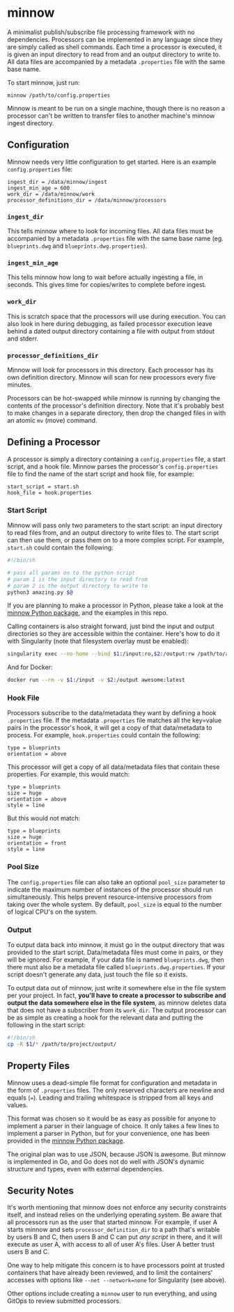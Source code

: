 # minnow

A minimalist publish/subscribe file processing framework with no dependencies.  Processors can be implemented in any language since they are simply called as shell commands.  Each time a processor is executed, it is given an input directory to read from and an output directory to write to.  All data files are accompanied by a metadata `.properties` file with the same base name.

To start minnow, just run:

`minnow /path/to/config.properties`

Minnow is meant to be run on a single machine, though there is no reason a processor can't be written to transfer files to another machine's minnow ingest directory.

## Configuration
Minnow needs very little configuration to get started.  Here is an example `config.properties` file:

```
ingest_dir = /data/minnow/ingest
ingest_min_age = 600
work_dir = /data/minnow/work
processor_definitions_dir = /data/minnow/processors
```

### `ingest_dir`
This tells minnow where to look for incoming files.  All data files must be accompanied by a metadata `.properties` file with the same base name (eg. `blueprints.dwg` and `blueprints.dwg.properties`).

### `ingest_min_age`
This tells minnow how long to wait before actually ingesting a file, in seconds.  This gives time for copies/writes to complete before ingest.

### `work_dir`
This is scratch space that the processors will use during execution.  You can also look in here during debugging, as failed processor execution leave behind a dated output directory containing a file with output from stdout and stderr.

### `processor_definitions_dir`
Minnow will look for processors in this directory.  Each processor has its own definition directory.  Minnow will scan for new processors every five minutes.

Processors can be hot-swapped while minnow is running by changing the contents of the processor's definition directory.  Note that it's probably best to make changes in a separate directory, then drop the changed files in with an atomic `mv` (move) command.

## Defining a Processor
A processor is simply a directory containing a `config.properties` file, a start script, and a hook file.  Minnow parses the processor's `config.properties` file to find the name of the start script and hook file, for example:

```
start_script = start.sh
hook_file = hook.properties
```

### Start Script
Minnow will pass only two parameters to the start script: an input directory to read files from, and an output directory to write files to.  The start script can then use them, or pass them on to a more complex script.  For example, `start.sh` could contain the following:

```sh
#!/bin/sh

# pass all params on to the python script
# param 1 is the input directory to read from
# param 2 is the output directory to write to
python3 amazing.py $@
```

If you are planning to make a processor in Python, please take a look at the [minnow Python package](https://pypi.org/project/minnow/), and the examples in this repo.

Calling containers is also straight forward, just bind the input and output directories so they are accessible within the container.  Here's how to do it with Singularity (note that filesystem overlay must be enabled):

```sh
singularity exec --no-home --bind $1:/input:ro,$2:/output:rw /path/to/awesome.sif
```

And for Docker:

```sh
docker run --rm -v $1:/input -v $2:/output awesome:latest
```

### Hook File
Processors subscribe to the data/metadata they want by defining a hook `.properties` file.  If the metadata `.properties` file matches all the key=value pairs in the processor's hook, it will get a copy of that data/metadata to process.  For example, `hook.properties` could contain the following:

```
type = blueprints
orientation = above
```

This processor will get a copy of all data/metadata files that contain these properties.  For example, this would match:

```
type = blueprints
size = huge
orientation = above
style = line
```

But this would not match:

```
type = blueprints
size = huge
orientation = front
style = line
```

### Pool Size
The `config.properties` file can also take an optional `pool_size` parameter to indicate the maximum number of instances of the processor should run simultaneously.  This helps prevent resource-intensive processors from taking over the whole system.  By default, `pool_size` is equal to the number of logical CPU's on the system.

### Output
To output data back into minnow, it must go in the output directory that was provided to the start script.  Data/metadata files must come in pairs, or they will be ignored.  For example, if your data file is named `blueprints.dwg`, then there must also be a metadata file called `blueprints.dwg.properties`.  If your script doesn't generate any data, just touch the file so it exists.

To output data out of minnow, just write it somewhere else in the file system per your project.  In fact, **you'll have to create a processor to subscribe and output the data somewhere else in the file system**, as minnow deletes data that does not have a subscriber from its `work_dir`.  The output processor can be as simple as creating a hook for the relevant data and putting the following in the start script:

```sh
#!/bin/sh
cp -R $1/* /path/to/project/output/
```

## Property Files
Minnow uses a dead-simple file format for configuration and metadata in the form of `.properties` files.  The only reserved characters are newline and equals (`=`).  Leading and trailing whitespace is stripped from all keys and values.

This format was chosen so it would be as easy as possible for anyone to implement a parser in their language of choice.  It only takes a few lines to implement a parser in Python, but for your convenience, one has been provided in the [minnow Python package](https://pypi.org/project/minnow/).

The original plan was to use JSON, because JSON is awesome.  But minnow is implemented in Go, and Go does not do well with JSON's dynamic structure and types, even with external dependencies.

## Security Notes
It's worth mentioning that minnow does not enforce any security constraints itself, and instead relies on the underlying operating system.  Be aware that all processors run as the user that started minnow.  For example, if user A starts minnow and sets `processor_definition_dir` to a path that's writable by users B and C, then users B and C can put *any script* in there, and it will execute as user A, with access to all of user A's files.  User A better trust users B and C.

One way to help mitigate this concern is to have processors point at trusted containers that have already been reviewed, and to limit the containers' accesses with options like `--net --network=none` for Singularity (see above).

Other options include creating a `minnow` user to run everything, and using GitOps to review submitted processors.
